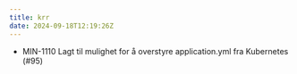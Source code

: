 ```yaml
---
title: krr
date: 2024-09-18T12:19:26Z
---
```

- MIN-1110 Lagt til mulighet for å overstyre application.yml fra Kubernetes (#95)


